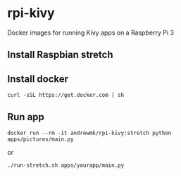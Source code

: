 # rpi-kivy
Docker images for running Kivy apps on a Raspberry Pi 3

## Install Raspbian stretch
## Install docker
`curl -sSL https://get.docker.com | sh`
## Run app
`docker run --rm -it andrewmk/rpi-kivy:stretch python apps/pictures/main.py`

or

`./run-stretch.sh apps/yourapp/main.py`
